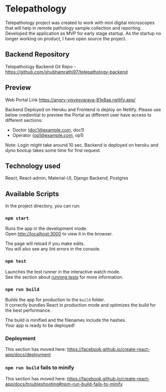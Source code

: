 # Telepathology 
Telepathology project was created to work with mini digital microscopes that will help in remote pathology sample collection and reporting. Developed the application as MVP for early stage startup. As the startup no longer working on product, I have open source the project. 

## Backend Repository
Telepathology Backend Git Repo - https://github.com/shubhamrathi97/telepathology-backend

## Preview
Web Portal Link https://angry-visvesvaraya-81e8aa.netlify.app/

Backend Deployed on Heroku and Frontend is deploy on Netlify. Please use below crediential to preview the Portal as different user have access to different sections:

* Doctor (doc1@example.com, doc1)
* Operator (op1@example.com, op1)

Note: Login might take around 10 sec. Backend is deployed on heroku and dyno bootup takes some time for first request.

## Technology used
React, React-admin, Material-UI, Django Backend, Postgres

## Available Scripts

In the project directory, you can run:

### `npm start`

Runs the app in the development mode.<br>
Open [http://localhost:3000](http://localhost:3000) to view it in the browser.

The page will reload if you make edits.<br>
You will also see any lint errors in the console.

### `npm test`

Launches the test runner in the interactive watch mode.<br>
See the section about [running tests](https://facebook.github.io/create-react-app/docs/running-tests) for more information.

### `npm run build`

Builds the app for production to the `build` folder.<br>
It correctly bundles React in production mode and optimizes the build for the best performance.

The build is minified and the filenames include the hashes.<br>
Your app is ready to be deployed!

###  Deployment

This section has moved here: https://facebook.github.io/create-react-app/docs/deployment

### `npm run build` fails to minify

This section has moved here: https://facebook.github.io/create-react-app/docs/troubleshooting#npm-run-build-fails-to-minify

